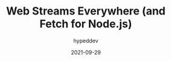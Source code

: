 ---
author: hypeddev
date: 2021-09-29
hidden: true
publisher: css
tags:
  - javascript
  - nodejs
target_url: https://css-tricks.com/web-streams-everywhere-and-fetch-for-node-js/
title: Web Streams Everywhere (and Fetch for Node.js)
---